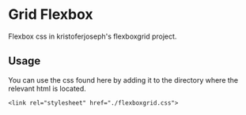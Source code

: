 # Grid Flexbox
Flexbox css in kristoferjoseph's flexboxgrid project.

## Usage 
You can use the css found here by adding it to the directory where the relevant html is located.
```
<link rel="stylesheet" href="./flexboxgrid.css">
```
